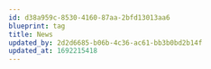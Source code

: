 ```yaml
---
id: d38a959c-8530-4160-87aa-2bfd13013aa6
blueprint: tag
title: News
updated_by: 2d2d6685-b06b-4c36-ac61-bb3b0bd2b14f
updated_at: 1692215418
---
```

